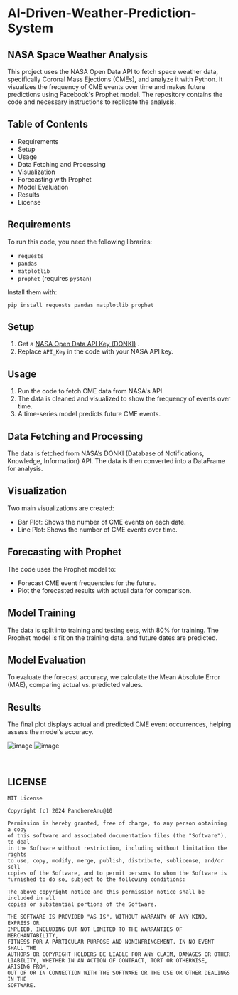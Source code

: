 # AI-Driven-Weather-Prediction-System

## NASA Space Weather Analysis

This project uses the NASA Open Data API to fetch space weather data, specifically Coronal Mass Ejections (CMEs), and analyze it with Python. It visualizes the frequency of CME events over time and makes future predictions using Facebook's Prophet model. The repository contains the code and necessary instructions to replicate the analysis.

## Table of Contents
- Requirements
- Setup
- Usage
- Data Fetching and Processing
- Visualization
- Forecasting with Prophet
- Model Evaluation
- Results
- License

## Requirements
To run this code, you need the following libraries:

- ```requests```
- ```pandas```
- ```matplotlib```
- ```prophet``` (requires ```pystan```)

Install them with:

`
pip install requests pandas matplotlib prophet
`

## Setup
1. Get a <a href="https://api.nasa.gov/">NASA Open Data API Key (DONKI)</a> .
2. Replace `API_Key` in the code with your NASA API key.

## Usage
1. Run the code to fetch CME data from NASA's API.
2. The data is cleaned and visualized to show the frequency of events over time.
3. A time-series model predicts future CME events.

## Data Fetching and Processing
The data is fetched from NASA’s DONKI (Database of Notifications, Knowledge, Information) API. The data is then converted into a DataFrame for analysis.

## Visualization
Two main visualizations are created:

- Bar Plot: Shows the number of CME events on each date.
- Line Plot: Shows the number of CME events over time.

## Forecasting with Prophet
The code uses the Prophet model to:

- Forecast CME event frequencies for the future.
- Plot the forecasted results with actual data for comparison.
  
## Model Training
The data is split into training and testing sets, with 80% for training. The Prophet model is fit on the training data, and future dates are predicted.

## Model Evaluation
To evaluate the forecast accuracy, we calculate the Mean Absolute Error (MAE), comparing actual vs. predicted values.

## Results
The final plot displays actual and predicted CME event occurrences, helping assess the model’s accuracy.

![image](https://github.com/user-attachments/assets/5e330ed5-7d6c-4f17-b4c9-e5fa7534eedc)
![image](https://github.com/user-attachments/assets/0e9cc6e6-eeb2-43a0-8ebf-c203b89d027d)

<br>

## LICENSE

```
MIT License

Copyright (c) 2024 PandhereAnu@10

Permission is hereby granted, free of charge, to any person obtaining a copy
of this software and associated documentation files (the "Software"), to deal
in the Software without restriction, including without limitation the rights
to use, copy, modify, merge, publish, distribute, sublicense, and/or sell
copies of the Software, and to permit persons to whom the Software is
furnished to do so, subject to the following conditions:

The above copyright notice and this permission notice shall be included in all
copies or substantial portions of the Software.

THE SOFTWARE IS PROVIDED "AS IS", WITHOUT WARRANTY OF ANY KIND, EXPRESS OR
IMPLIED, INCLUDING BUT NOT LIMITED TO THE WARRANTIES OF MERCHANTABILITY,
FITNESS FOR A PARTICULAR PURPOSE AND NONINFRINGEMENT. IN NO EVENT SHALL THE
AUTHORS OR COPYRIGHT HOLDERS BE LIABLE FOR ANY CLAIM, DAMAGES OR OTHER
LIABILITY, WHETHER IN AN ACTION OF CONTRACT, TORT OR OTHERWISE, ARISING FROM,
OUT OF OR IN CONNECTION WITH THE SOFTWARE OR THE USE OR OTHER DEALINGS IN THE
SOFTWARE.
```



